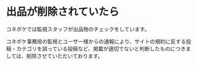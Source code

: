 # 出品が削除されていたら

コネポケでは監視スタッフが出品物のチェックをしています。

コネポケ事務局の監視とユーザー様からの通報により、サイトの規約に反する投稿・カテゴリを誤っている投稿など、掲載が適切でないと判断したものにつきましては、削除させていただいております。